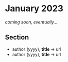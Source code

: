 # January 2023

*coming soon, eventually...*

## Section

+ author (yyyy), **title** &#8594; url
+ author (yyyy), **title** &#8594; url
